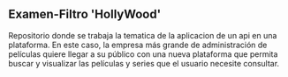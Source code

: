 ## Examen-Filtro 'HollyWood'

Repositorio donde se trabaja la tematica de la aplicacion de un api en una plataforma. En este caso, la empresa más grande de administración de películas quiere llegar a su público con una nueva plataforma que permita buscar y visualizar las películas y series que el usuario necesite consultar.